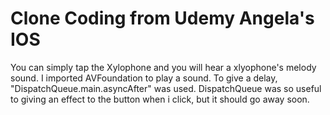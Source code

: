 #  Clone Coding from Udemy Angela's IOS

You can simply tap the Xylophone and you will hear a xlyophone's melody sound.
I imported AVFoundation to play a sound.
To give a delay, "DispatchQueue.main.asyncAfter" was used.
DispatchQueue was so useful to giving an effect to the button when i click, but it should
go away soon.
 

